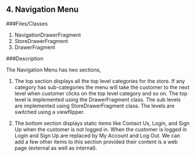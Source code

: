 ## 4. Navigation Menu

###Files/Classes

1. NavigationDrawerFragment
2. StoreDrawerFragment
3. DrawerFragment

###Description

The Navigation Menu has two sections,

1.	The top section displays all the top level categories for the store. If any category has sub-categories the menu will take the customer to the next level when customer clicks on the top level category and so on. The top level is implemented using the DrawerFragment class. The sub levels are implemented using StoreDrawerFragment class. The levels are switched using a viewflipper.

2.	The bottom section displays static items like Contact Us, Login, and Sign Up when the customer is not logged in. When the customer is logged in Login and Sign Up are replaced by My Account and Log Out. We can add a few other items to this section provided their content is a web page (external as well as internal).
